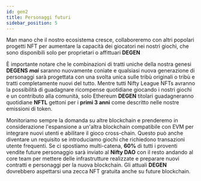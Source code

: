 ```yaml
---
id: gen2
title: Personaggi futuri
sidebar_position: 5
---
```


Man mano che il nostro ecosistema cresce, collaboreremo con altri popolari progetti NFT per aumentare la capacità dei giocatori nei nostri giochi, che sono disponibili solo per proprietari o affittuari **DEGEN**

È importante notare che le combinazioni di tratti uniche della nostra genesi **DEGENS** **_mai_** saranno nuovamente coniate e qualsiasi nuova generazione di personaggi sarà progettata con una svolta unica sulle tribù originali o tribù e tratti completamente nuovi del tutto. Mentre tutti Nifty League NFTs avranno la possibilità di guadagnare ricompense quotidiane giocando i nostri giochi e un contributo alla comunità, solo Ethereum **DEGEN** titolari guadagneranno quotidiane **NFTL** gettoni per i **primi 3 anni** come descritto nelle nostre emissioni di token.

Monitoriamo sempre la domanda su altre blockchain e prenderemo in considerazione l'espansione a un'altra blockchain compatibile con EVM per integrare nuovi utenti e abilitare il gioco cross-chain. Questo può anche diventare un requisito se introduciamo giochi che richiedono transazioni utente frequenti. Se ci spostiamo multi-catena, **60%** di tutti i proventi vendite future personaggio sarà inviato al **Nifty DAO** con il resto andando al core team per mettere delle infrastrutture realizzate e preparare nuovi contratti e personaggi per la nuova blockchain. Gli attuali **DEGEN** dovrebbero aspettarsi una zecca NFT gratuita anche su future blockchain.
